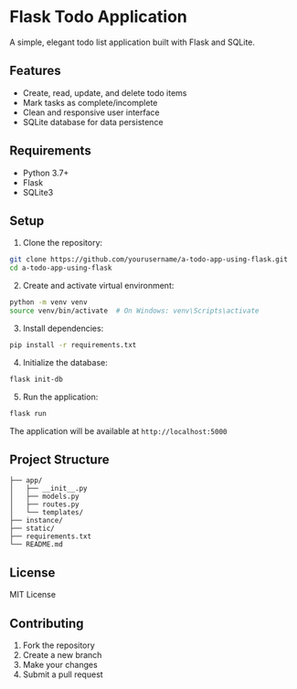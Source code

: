 # Flask Todo Application

A simple, elegant todo list application built with Flask and SQLite.

## Features

- Create, read, update, and delete todo items
- Mark tasks as complete/incomplete
- Clean and responsive user interface
- SQLite database for data persistence

## Requirements

- Python 3.7+
- Flask
- SQLite3

## Setup

1. Clone the repository:
```bash
git clone https://github.com/yourusername/a-todo-app-using-flask.git
cd a-todo-app-using-flask
```

2. Create and activate virtual environment:
```bash
python -m venv venv
source venv/bin/activate  # On Windows: venv\Scripts\activate
```

3. Install dependencies:
```bash
pip install -r requirements.txt
```

4. Initialize the database:
```bash
flask init-db
```

5. Run the application:
```bash
flask run
```

The application will be available at `http://localhost:5000`

## Project Structure

```
├── app/
│   ├── __init__.py
│   ├── models.py
│   ├── routes.py
│   └── templates/
├── instance/
├── static/
├── requirements.txt
└── README.md
```

## License

MIT License

## Contributing

1. Fork the repository
2. Create a new branch
3. Make your changes
4. Submit a pull request
